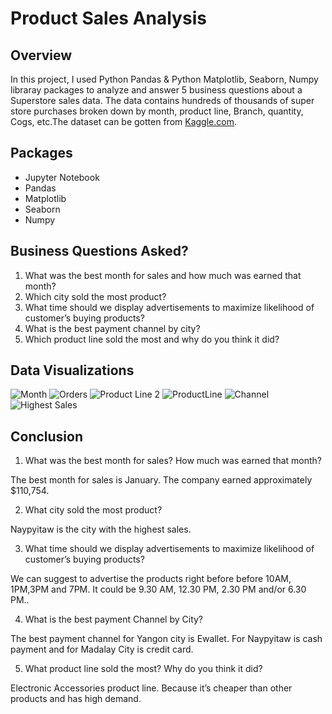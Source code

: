 # Product Sales Analysis

## Overview
In this project, I used Python Pandas & Python Matplotlib, Seaborn, Numpy libraray packages to analyze and answer 5 business questions about a Superstore sales data. The data contains hundreds of thousands of super store purchases broken down by month, product line, Branch, quantity, Cogs, etc.The dataset can be gotten from [Kaggle.com](https://www.kaggle.com/aungpyaeap/supermarket-sales).

## Packages
- Jupyter Notebook
- Pandas
- Matplotlib
- Seaborn
- Numpy

## Business Questions Asked?
1. What was the best month for sales and how much was earned that month?
2. Which city sold the most product?
3. What time should we display advertisements to maximize likelihood of customer’s buying products?
4. What is the best payment channel by city?
5. Which product line sold the most and why do you think it did?

## Data Visualizations 
![Month](https://user-images.githubusercontent.com/92667306/147112618-d7e0063e-86a7-417d-947b-170201af47b6.png)
![Orders](https://user-images.githubusercontent.com/92667306/147112621-29ce89c5-9e81-4d73-b1ab-d72ac10adb7d.png)
![Product Line 2](https://user-images.githubusercontent.com/92667306/147112623-19210b56-aff0-4eb6-a966-b80efd54ed9d.png)
![ProductLine](https://user-images.githubusercontent.com/92667306/147112625-a412d4a3-8db8-4414-89ff-cbb37359b4ed.png)
![Channel](https://user-images.githubusercontent.com/92667306/147112627-25aba527-6e32-422e-aa8d-3550d20d663b.png)
![Highest Sales](https://user-images.githubusercontent.com/92667306/147112629-8bfee807-24b6-49b6-ab8d-86eaa1c6b1a6.png)

## Conclusion
1. What was the best month for sales? How much was earned that month?

The best month for sales is January. The company earned approximately $110,754.

2. What city sold the most product?

Naypyitaw is the city with the highest sales.

3. What time should we display advertisements to maximize likelihood of customer’s buying products?

We can suggest to advertise the products right before before 10AM, 1PM,3PM and 7PM. It could be 9.30 AM, 12.30 PM, 2.30 PM and/or 6.30 PM..

4. What is the best payment Channel by City?

The best payment channel for Yangon city is Ewallet. For Naypyitaw is cash payment and for Madalay City is credit card.

5. What product line sold the most? Why do you think it did?

Electronic Accessories product line. Because it’s cheaper than other products and has high demand.
